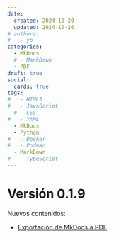 ```yaml
---
date:
  created: 2024-10-20
  updated: 2024-10-20
# authors:
#   - yo
categories:
  - MkDocs
  # - MarkDown
  - PDF
draft: true
social:
  cards: true
tags:
#   - HTML5
#   - JavaScript
  # - CSS
#   - YAML
  - MkDocs
  - Python
#   - Docker
#   - Podman
  - MarkDown
#   - TypeScript
---
```




# Versión 0.1.9


Nuevos contenidos:

- [Exportación de MkDocs a PDF](../../mkdocs-material/instalacion/guardado_pdf.md)






<!-- mas -->

<!-- [Exportación a PDF](../../mkdocs-material/instalacion/guardado_pdf.md) -->




